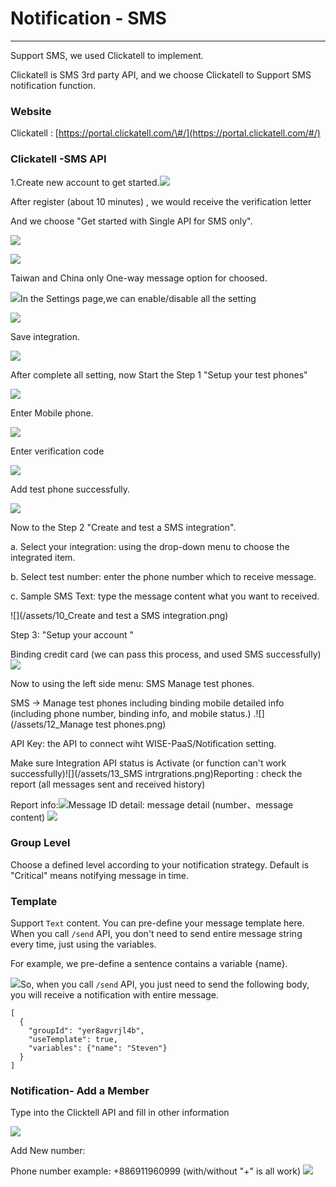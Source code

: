 # Notification - SMS

---

Support SMS, we used Clickatell to implement.

Clickatell  is SMS 3rd party API, and we choose Clickatell to Support SMS notification function.

### Website

Clickatell : [https://portal.clickatell.com/\#/](https://portal.clickatell.com/#/)

### Clickatell -SMS API

1.Create new account to get started.![](/assets/0_portal.png)

After register \(about 10 minutes\) , we would receive the verification letter

And we choose "Get started with Single API for SMS only".

![](/assets/1_SMSonly.png)

![](/assets/2_Createnewintegrate.png)

Taiwan and China only One-way message option for choosed.

![](/assets/3_Createnewintegrate_feature.png)In the Settings page,we can enable/disable all the setting

![](/assets/4_setting_1.png)

Save integration.

![](/assets/5_save.png)

After complete all setting, now Start the Step 1 "Setup your test phones"

![](/assets/6_setupPhone.png)

Enter Mobile phone.

![](/assets/7_addtestphone.png)

Enter verification code

![](/assets/8_uniquecode.png)

Add test phone successfully.

![](/assets/9_1ststepdone.png)

Now to the Step 2 "Create and test a SMS integration".

a. Select your integration: using the drop-down menu to choose the integrated item.

b. Select test number: enter the phone number which to receive message.

c. Sample SMS Text: type the message content what you want to received.

![](/assets/10_Create and test a SMS integration.png)

Step 3: "Setup your account "

Binding credit card \(we can pass this process, and used SMS successfully\)![](/assets/11_2ndsetupdone.png)

Now to using the left side menu: SMS Manage test phones.

SMS -&gt; Manage test phones including binding mobile detailed info \(including phone number, binding info, and mobile status.\) .![](/assets/12_Manage test phones.png)

API Key:  the API to connect wiht WISE-PaaS/Notification setting.

Make sure Integration API status is Activate \(or  function can't work successfully\)![](/assets/13_SMS intrgrations.png)Reporting : check the report \(all messages sent and received history\)

Report info:![](/assets/15_GenerateReport.png)Message ID detail: message detail \(number、message content\) ![](/assets/16_reportDetail.png)

### Group Level

Choose a defined level according to your notification strategy. Default is "Critical" means notifying message in time.

### Template

Support `Text` content. You can pre-define your message template here. When you call `/send` API, you don't need to send entire message string every time, just using the variables.

For example, we pre-define a sentence contains a variable {name}.

![](/assets/Template2.png)So, when you call `/send` API, you just need to send the following body, you will receive a notification with entire message.

```
[
  {
    "groupId": "yer8agvrjl4b",
    "useTemplate": true,
    "variables": {"name": "Steven"}
  }
]
```

### 

### Notification- Add a Member

Type into the Clicktell API and fill in other information

![](/assets/editscreen.png)

Add New number:

Phone number example: +886911960999 \(with/without "+" is all work\) ![](/assets/+.png)

